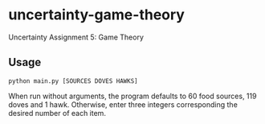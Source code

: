 # uncertainty-game-theory
Uncertainty Assignment 5: Game Theory


## Usage
```
python main.py [SOURCES DOVES HAWKS]
```
When run without arguments, the program defaults to 60 food sources, 119 doves and 1 hawk. Otherwise, enter three integers corresponding the desired number of each item.
